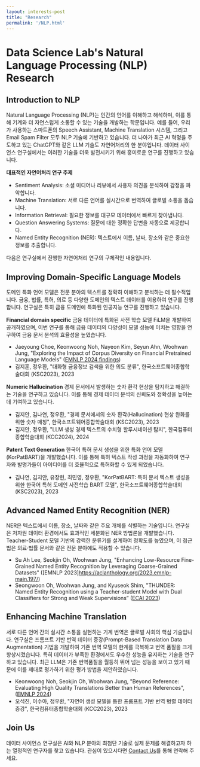 ```yaml
---
layout: interests-post
title: "Research"
permalink: '/NLP.html'
---
```

# Data Science Lab's Natural Language Processing (NLP) Research

## Introduction to NLP
Natural Language Processing (NLP)는 인간의 언어를 이해하고 해석하며, 이를 통해 기계와 더 자연스럽게 소통할 수 있는 기술을 개발하는 학문입니다. 예를 들어, 우리가 사용하는 스마트폰의 Speech Assistant, Machine Translation 시스템, 그리고 Email Spam Filter 모두 NLP 기술에 기반하고 있습니다. 
더 나아가 최근 AI 혁명을 주도하고 있는 ChatGPT와 같은 LLM 기술도 자연어처리의 한 분야입니다.
데이터 사이언스 연구실에서는 이러한 기술을 더욱 발전시키기 위해 흥미로운 연구를 진행하고 있습니다.

**대표적인 자연어처리 연구 주제**
- Sentiment Analysis: 소셜 미디어나 리뷰에서 사용자 의견을 분석하여 감정을 파악합니다.
- Machine Translation: 서로 다른 언어를 실시간으로 번역하여 글로벌 소통을 돕습니다.
- Information Retrieval: 필요한 정보를 대규모 데이터에서 빠르게 찾아냅니다.
- Question Answering Systems: 질문에 대한 정확한 답변을 자동으로 제공합니다.
- Named Entity Recognition (NER): 텍스트에서 이름, 날짜, 장소와 같은 중요한 정보를 추출합니다.

다음은 연구실에서 진행한 자연어처리 연구의 구체적인 내용입니다.

## Improving Domain-Specific Language Models
도메인 특화 언어 모델은 전문 분야의 텍스트를 정확히 이해하고 분석하는 데 필수적입니다. 금융, 법률, 특허, 의료 등 다양한 도메인의 텍스트 데이터를 이용하여 연구를 진행합니다. 연구실은 특히 금융 도메인에 특화된 인공지능 연구를 진행하고 있습니다. 

**Financial domain specific**
금융 데이터에 특화된 사전 학습 모델 FiLM을 개발하여 공개하였으며, 이번 연구를 통해 금융 데이터의 다양성이 모델 성능에 미치는 영향을 연구하여 금융 문서 분석의 효율성을 높였습니다.
* Jaeyoung Choe, Keonwoong Noh, Nayeon Kim, Seyun Ahn, Woohwan Jung, "Exploring the Impact of Corpus Diversity on Financial Pretrained Language Models" ([EMNLP 2024 findings](https://aclanthology.org/2023.findings-emnlp.138/))
* 김지훈, 정우환, "대화형 금융정보 검색을 위한 의도 분류", 한국소프트웨어종합학술대회 (KSC2023), 2023

**Numeric Hallucination**
경제 문서에서 발생하는 숫자 환각 현상을 탐지하고 해결하는 기술을 연구하고 있습니다. 이를 통해 경제 데이터 분석의 신뢰도와 정확성을 높이는 데 기여하고 있습니다.
* 김지안, 김나연, 정우환, "경제 문서에서의 숫자 환각(Hallucination) 현상 완화를 위한 숫자 매칭", 한국소프트웨어종합학술대회 (KSC2023), 2023
* 김지안, 정우환, "LLM 생성 경제 텍스트의 수치형 할루시네이션 탐지", 한국컴퓨터종합학술대회 (KCC2024), 2024

**Patent Text Generation**
한국어 특허 문서 생성을 위한 특화 언어 모델(KorPatBART)을 개발했습니다. 이를 통해 특허 텍스트 작성 과정을 자동화하여 연구자와 발명가들이 아이디어를 더 효율적으로 특허화할 수 있게 되었습니다.
* 김나연, 김지안, 유장현, 최민영, 정우환, "KorPatBART: 특허 문서 텍스트 생성을 위한 한국어 특허 도메인 사전학습 BART 모델", 한국소프트웨어종합학술대회 (KSC2023), 2023

## Advanced Named Entity Recognition (NER)
NER은 텍스트에서 이름, 장소, 날짜와 같은 주요 개체를 식별하는 기술입니다. 연구실은 저자원 데이터 환경에서도 효과적인 세분화된 NER 방법론을 개발했습니다. Teacher-Student 모델 기반의 강력한 분류기를 설계하여 정확도를 높였으며, 이 접근법은 의료·법률 문서와 같은 전문 분야에도 적용할 수 있습니다.
* Su Ah Lee, Seokjin Oh, Woohwan Jung, "Enhancing Low-Resource Fine-Grained Named Entity Recognition by Leveraging Coarse-Grained Datasets" ([EMNLP 2023]https://aclanthology.org/2023.emnlp-main.197/)
* Seongwoon Oh, Woohwan Jung, and Kyuseok Shim, "THUNDER: Named Entity Recognition using a Teacher-student Model with Dual Classifiers for Strong and Weak Supervisions” ([ECAI 2023](https://ebooks.iospress.nl/doi/10.3233/FAIA230466))

## Enhancing Machine Translation
서로 다른 언어 간의 실시간 소통을 실현하는 기계 번역은 글로벌 사회의 핵심 기술입니다. 연구실은 프롬프트 기반 번역 데이터 증강(Prompt-Based Translation Data Augmentation) 기법을 개발하여 기존 번역 모델의 한계를 극복하고 번역 품질을 크게 향상시켰습니다. 특히 데이터가 부족한 환경에서도 우수한 성능을 유지하는 기술을 연구하고 있습니다.
최근 LLM은 기존 번역품질을 월등히 뛰어 넘는 성능을 보이고 있기 때문에 이를 제대로 평가하기 위한 평가 방법을 제안하였습니다.
* Keonwoong Noh, Seokjin Oh, Woohwan Jung, "Beyond Reference: Evaluating High Quality Translations Better than Human References", ([EMNLP 2024](https://aclanthology.org/2024.emnlp-main.294/))
* 오석진, 이수아, 정우환, "자연어 생성 모델을 통한 프롬프트 기반 번역 벙렬 데이터 증강", 한국컴퓨터종합학술대회 (KCC2023), 2023

## Join Us
데이터 사이언스 연구실은 AI와 NLP 분야의 최첨단 기술로 실제 문제를 해결하고자 하는 열정적인 연구자를 찾고 있습니다. 관심이 있으시다면 [Contact Us](https://dsl.hanyang.ac.kr/contact)를 통해 연락해 주세요.